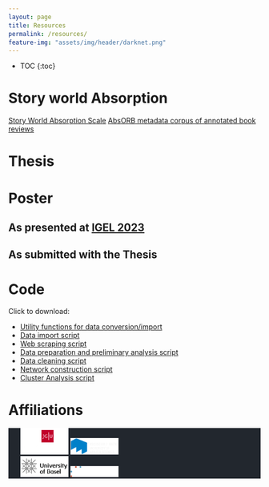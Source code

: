```yaml
---
layout: page
title: Resources
permalink: /resources/
feature-img: "assets/img/header/darknet.png"
---
```


* TOC
{:toc}

# Story world Absorption
<a href="https://osf.io/zf439/">Story World Absorption Scale</a>
<a href="https://osf.io/nsw6q/">AbsORB metadata corpus of annotated book reviews</a>

# Thesis
<object data="../assets/Ternes_Masterarbeit.pdf" width="1000" height="1000" type='application/pdf'></object>

# Poster
## As presented at <a href="https://igelsociety.org/events/igel2023/">IGEL 2023</a>
<object data="../assets/Ternes_Poster-compressed.pdf" width="1000" height="1000" type='application/pdf'></object>
## As submitted with the Thesis 
<object data="../assets/Ternes_Poster.pdf" width="1000" height="500" type='application/pdf'></object>

# Code
Click to download:<br>
- <a href="../assets\rcode\GRutils.R">Utility functions for data conversion/import</a> <br>
- <a href="../assets\rcode\import_Data.R">Data import script</a><br>
- <a href="../assets\rcode\GenreScraping.R">Web scraping script</a><br>
- <a href="../assets\rcode\teststats.R">Data preparation and preliminary analysis script</a><br>
- <a href="../assets\rcode\data_cleaning.R">Data cleaning script</a><br>
- <a href="../assets\rcode\Network_skript.r">Network construction script</a><br>
- <a href="../assets\rcode\communities.R">Cluster Analysis script</a><br>

# Affiliations

<p float="right">
  <ul float="right" style="list-style: none; background: #22272e">
    <li>
      <img style="padding:0;margin:0;border:0;" src="../assets/img/JGU-Logo_farbe_negativ_med.png" width="20%">
      <img style="padding:0;margin:0;border:0" src="../assets/img/Logo_Hochschule.png" width="20%">
    </li>
    <li>
      <img style="padding:0;margin:0;border:0;" src="../assets/img/uni-basel-logo.png" width="20%">
      <img style="padding:0;margin:0;border:0" src="../assets/img/SNF_logo_standard_web_color_neg_e.svg" width="20%">
    </li>
  </ul>
</p>
